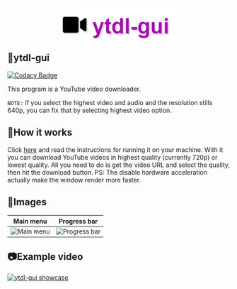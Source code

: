 <p align="center">
  <img src="./src/assets/logo.png">
</p>

## 🔨ytdl-gui

[![Codacy Badge](https://api.codacy.com/project/badge/Grade/65650a48253a47e58e68ad59beaa0eb2)](https://app.codacy.com/gh/ytdl-gui/ytdl-gui?utm_source=github.com&utm_medium=referral&utm_content=ytdl-gui/ytdl-gui&utm_campaign=Badge_Grade)

This program is a YouTube video downloader.

`NOTE:` If you select the highest video and audio and the resolution stills 640p, you can fix that by selecting highest video option.

## 🌠How it works
Click [here](https://github.com/ytdl-gui/ytdl-gui/releases/latest)
and read the instructions for running it on your machine.
With it you can download YouTube videos in highest quality (currently 720p) or lowest quality.
All you need to do is get the video URL and select the quality, then hit the download button.
PS: The disable hardware acceleration actually make the window render more faster.

## 📰Images

Main menu     |     Progress bar
:------------:|:---------------:
![Main menu](https://i.imgur.com/PfRHlPj.png) | ![Progress bar](https://i.imgur.com/IAw741z.png)

## 📷Example video
[![ytdl-gui showcase](https://res.cloudinary.com/marcomontalbano/image/upload/v1606151581/video_to_markdown/images/streamable--jil9zu-c05b58ac6eb4c4700831b2b3070cd403.jpg)](https://streamable.com/jil9zu "ytdl-gui showcase")